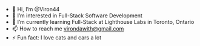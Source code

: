 - 👋 Hi, I’m @Viron44
- 👀 I’m interested in Full-Stack Software Development
- 🌱 I’m currently learning Full-Stack at Lighthouse Labs in Toronto, Ontario
- 📫 How to reach me virondawith@gmail.com
- ⚡ Fun fact: I love cats and cars a lot




